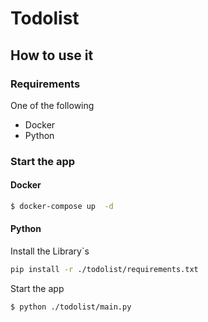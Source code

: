 # Todolist

## How to use it

### Requirements

One of the following

- Docker
- Python

### Start the app

<!--- It just works -->
#### Docker
```bash
$ docker-compose up  -d
```

#### Python


Install the Library`s
```bash
pip install -r ./todolist/requirements.txt
```

Start the app
```bash
$ python ./todolist/main.py
```